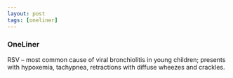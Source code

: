 ```yaml
---
layout: post
tags: [oneliner]
---
```



### OneLiner

RSV – most common cause of viral bronchiolitis in young children; presents with hypoxemia, tachypnea, retractions with diffuse wheezes and crackles.

